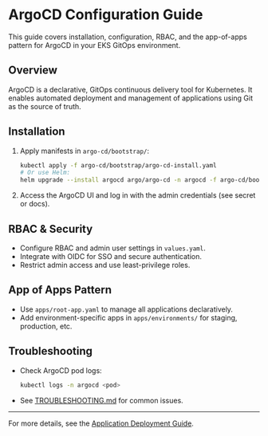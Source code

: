 # ArgoCD Configuration Guide

This guide covers installation, configuration, RBAC, and the app-of-apps pattern for ArgoCD in your EKS GitOps environment.

## Overview
ArgoCD is a declarative, GitOps continuous delivery tool for Kubernetes. It enables automated deployment and management of applications using Git as the source of truth.

## Installation
1. Apply manifests in `argo-cd/bootstrap/`:
   ```bash
   kubectl apply -f argo-cd/bootstrap/argo-cd-install.yaml
   # Or use Helm:
   helm upgrade --install argocd argo/argo-cd -n argocd -f argo-cd/bootstrap/values.yaml
   ```
2. Access the ArgoCD UI and log in with the admin credentials (see secret or docs).

## RBAC & Security
- Configure RBAC and admin user settings in `values.yaml`.
- Integrate with OIDC for SSO and secure authentication.
- Restrict admin access and use least-privilege roles.

## App of Apps Pattern
- Use `apps/root-app.yaml` to manage all applications declaratively.
- Add environment-specific apps in `apps/environments/` for staging, production, etc.

## Troubleshooting
- Check ArgoCD pod logs:
  ```bash
  kubectl logs -n argocd <pod>
  ```
- See [TROUBLESHOOTING.md](../TROUBLESHOOTING.md) for common issues.

---

For more details, see the [Application Deployment Guide](application-deployment.md).
